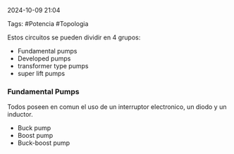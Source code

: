 2024-10-09 21:04

Tags: #Potencia #Topologia 

Estos circuitos se pueden dividir en 4 grupos:
* Fundamental pumps
* Developed pumps
* transformer type pumps
* super lift pumps

### Fundamental Pumps
Todos poseen en comun el uso de un interruptor electronico, un diodo y un inductor.
* Buck pump
* Boost pump
* Buck-boost pump





